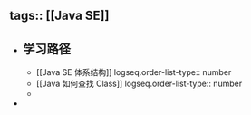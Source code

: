 tags:: [[Java SE]]
---

- ## 学习路径
	- [[Java SE 体系结构]]
	  logseq.order-list-type:: number
	- [[Java 如何查找 Class]]
	  logseq.order-list-type:: number
	-
-